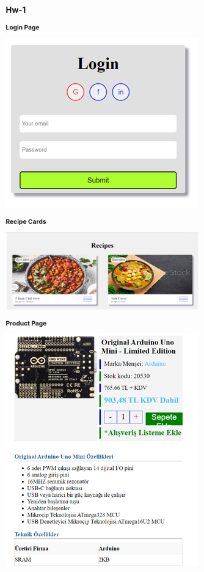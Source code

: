 
## Hw-1

### Login Page

![login](https://github.com/emincingoz/Client-Side-Web-Technologies/blob/main/images/login.png?raw=true)

### Recipe Cards

![recipe](https://github.com/emincingoz/Client-Side-Web-Technologies/blob/main/images/cards.png?raw=true)

### Product Page

![product](https://github.com/emincingoz/Client-Side-Web-Technologies/blob/main/images/productPage.png?raw=true)

